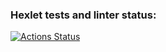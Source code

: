 ### Hexlet tests and linter status:
[![Actions Status](https://github.com/Semeikin-Kirill/rails-project-63/workflows/hexlet-check/badge.svg)](https://github.com/Semeikin-Kirill/rails-project-63/actions)